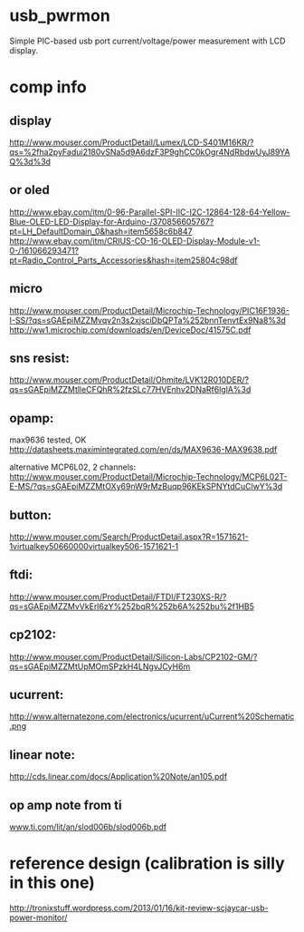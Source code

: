 usb_pwrmon
==========
Simple PIC-based usb port current/voltage/power measurement with LCD display.

comp info
==========

display
----------
http://www.mouser.com/ProductDetail/Lumex/LCD-S401M16KR/?qs=%2fha2pyFadui2180vSNa5d9A6dzF3P9ghCC0kOgr4NdRbdwUyJ89YAQ%3d%3d

or oled
----------
http://www.ebay.com/itm/0-96-Parallel-SPI-IIC-I2C-12864-128-64-Yellow-Blue-OLED-LED-Display-for-Arduino-/370856605767?pt=LH_DefaultDomain_0&hash=item5658c6b847  
http://www.ebay.com/itm/CRIUS-CO-16-OLED-Display-Module-v1-0-/161066293471?pt=Radio_Control_Parts_Accessories&hash=item25804c98df  

micro
----------
http://www.mouser.com/ProductDetail/Microchip-Technology/PIC16F1936-I-SS/?qs=sGAEpiMZZMvqv2n3s2xjsciDbQPTa%252bnnTenvtEx9Na8%3d
http://ww1.microchip.com/downloads/en/DeviceDoc/41575C.pdf

sns resist:
----------
http://www.mouser.com/ProductDetail/Ohmite/LVK12R010DER/?qs=sGAEpiMZZMtlleCFQhR%2fzSLc77HVEnhv2DNaRf6lglA%3d

opamp:
----------
max9636 tested, OK  
http://datasheets.maximintegrated.com/en/ds/MAX9636-MAX9638.pdf  
  
alternative MCP6L02, 2 channels:  
http://www.mouser.com/ProductDetail/Microchip-Technology/MCP6L02T-E-MS/?qs=sGAEpiMZZMtOXy69nW9rMzBuqp96KEkSPNYtdCuClwY%3d

button:
----------
http://www.mouser.com/Search/ProductDetail.aspx?R=1571621-1virtualkey50660000virtualkey506-1571621-1

ftdi:
----------
http://www.mouser.com/ProductDetail/FTDI/FT230XS-R/?qs=sGAEpiMZZMvVkErl6zY%252bqR%252b6A%252bu%2f1HB5

cp2102:
----------
http://www.mouser.com/ProductDetail/Silicon-Labs/CP2102-GM/?qs=sGAEpiMZZMtUpMOmSPzkH4LNgvJCyH6m

ucurrent:
----------
http://www.alternatezone.com/electronics/ucurrent/uCurrent%20Schematic.png

linear note:
----------
http://cds.linear.com/docs/Application%20Note/an105.pdf

op amp note from ti
----------
www.ti.com/lit/an/slod006b/slod006b.pdf

reference design (calibration is silly in this one)
==========
http://tronixstuff.wordpress.com/2013/01/16/kit-review-scjaycar-usb-power-monitor/
